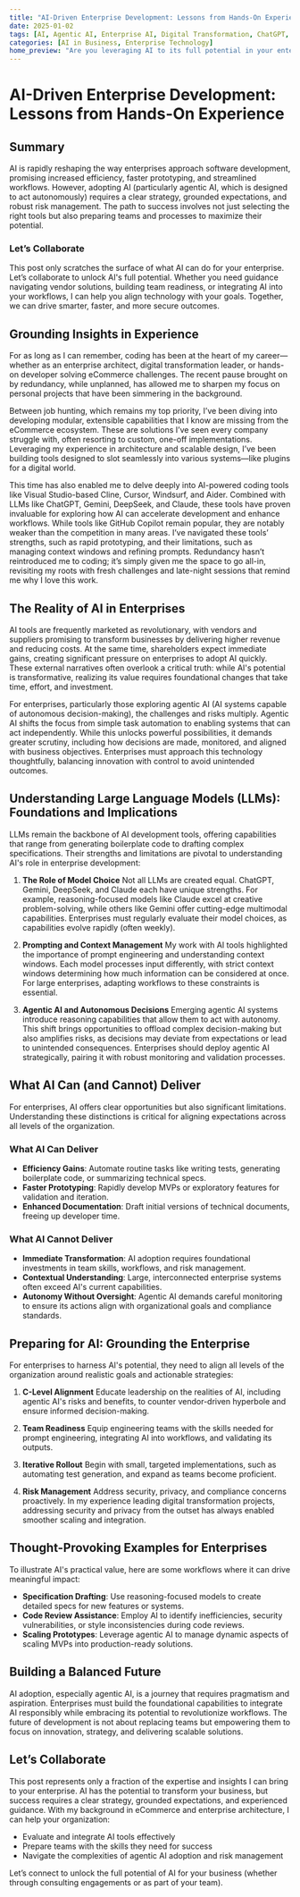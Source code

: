 ```yaml
---
title: "AI-Driven Enterprise Development: Lessons from Hands-On Experience"
date: 2025-01-02
tags: [AI, Agentic AI, Enterprise AI, Digital Transformation, ChatGPT, Gemini, Claude, DeepSeek]
categories: [AI in Business, Enterprise Technology]
home_preview: "Are you leveraging AI to its full potential in your enterprise? From coding tools like Cursor and Windsurf to advanced LLMs like ChatGPT, Gemini, and Claude, this article reveals the secrets to integrating AI responsibly, driving smarter outcomes, and navigating the complexities of agentic AI. Discover how strategy and preparation can transform your development workflows."
---
```

# AI-Driven Enterprise Development: Lessons from Hands-On Experience

## Summary

AI is rapidly reshaping the way enterprises approach software development, promising increased efficiency, faster prototyping, and streamlined workflows. However, adopting AI (particularly agentic AI, which is designed to act autonomously) requires a clear strategy, grounded expectations, and robust risk management. The path to success involves not just selecting the right tools but also preparing teams and processes to maximize their potential.

### **Let’s Collaborate**

This post only scratches the surface of what AI can do for your enterprise. Let’s collaborate to unlock AI's full potential. Whether you need guidance navigating vendor solutions, building team readiness, or integrating AI into your workflows, I can help you align technology with your goals. Together, we can drive smarter, faster, and more secure outcomes.

## Grounding Insights in Experience

For as long as I can remember, coding has been at the heart of my career—whether as an enterprise architect, digital transformation leader, or hands-on developer solving eCommerce challenges. The recent pause brought on by redundancy, while unplanned, has allowed me to sharpen my focus on personal projects that have been simmering in the background.

Between job hunting, which remains my top priority, I’ve been diving into developing modular, extensible capabilities that I know are missing from the eCommerce ecosystem. These are solutions I’ve seen every company struggle with, often resorting to custom, one-off implementations. Leveraging my experience in architecture and scalable design, I’ve been building tools designed to slot seamlessly into various systems—like plugins for a digital world.

This time has also enabled me to delve deeply into AI-powered coding tools like Visual Studio-based Cline, Cursor, Windsurf, and Aider. Combined with LLMs like ChatGPT, Gemini, DeepSeek, and Claude, these tools have proven invaluable for exploring how AI can accelerate development and enhance workflows. While tools like GitHub Copilot remain popular, they are notably weaker than the competition in many areas. I’ve navigated these tools’ strengths, such as rapid prototyping, and their limitations, such as managing context windows and refining prompts. Redundancy hasn’t reintroduced me to coding; it’s simply given me the space to go all-in, revisiting my roots with fresh challenges and late-night sessions that remind me why I love this work.

## The Reality of AI in Enterprises

AI tools are frequently marketed as revolutionary, with vendors and suppliers promising to transform businesses by delivering higher revenue and reducing costs. At the same time, shareholders expect immediate gains, creating significant pressure on enterprises to adopt AI quickly. These external narratives often overlook a critical truth: while AI's potential is transformative, realizing its value requires foundational changes that take time, effort, and investment.

For enterprises, particularly those exploring agentic AI (AI systems capable of autonomous decision-making), the challenges and risks multiply. Agentic AI shifts the focus from simple task automation to enabling systems that can act independently. While this unlocks powerful possibilities, it demands greater scrutiny, including how decisions are made, monitored, and aligned with business objectives. Enterprises must approach this technology thoughtfully, balancing innovation with control to avoid unintended outcomes.

## Understanding Large Language Models (LLMs): Foundations and Implications

LLMs remain the backbone of AI development tools, offering capabilities that range from generating boilerplate code to drafting complex specifications. Their strengths and limitations are pivotal to understanding AI's role in enterprise development:

1. **The Role of Model Choice**
   Not all LLMs are created equal. ChatGPT, Gemini, DeepSeek, and Claude each have unique strengths. For example, reasoning-focused models like Claude excel at creative problem-solving, while others like Gemini offer cutting-edge multimodal capabilities. Enterprises must regularly evaluate their model choices, as capabilities evolve rapidly (often weekly).

2. **Prompting and Context Management**
   My work with AI tools highlighted the importance of prompt engineering and understanding context windows. Each model processes input differently, with strict context windows determining how much information can be considered at once. For large enterprises, adapting workflows to these constraints is essential.

3. **Agentic AI and Autonomous Decisions**
   Emerging agentic AI systems introduce reasoning capabilities that allow them to act with autonomy. This shift brings opportunities to offload complex decision-making but also amplifies risks, as decisions may deviate from expectations or lead to unintended consequences. Enterprises should deploy agentic AI strategically, pairing it with robust monitoring and validation processes.

## What AI Can (and Cannot) Deliver

For enterprises, AI offers clear opportunities but also significant limitations. Understanding these distinctions is critical for aligning expectations across all levels of the organization.

### What AI Can Deliver

- **Efficiency Gains**: Automate routine tasks like writing tests, generating boilerplate code, or summarizing technical specs.
- **Faster Prototyping**: Rapidly develop MVPs or exploratory features for validation and iteration.
- **Enhanced Documentation**: Draft initial versions of technical documents, freeing up developer time.

### What AI Cannot Deliver

- **Immediate Transformation**: AI adoption requires foundational investments in team skills, workflows, and risk management.
- **Contextual Understanding**: Large, interconnected enterprise systems often exceed AI's current capabilities.
- **Autonomy Without Oversight**: Agentic AI demands careful monitoring to ensure its actions align with organizational goals and compliance standards.

## Preparing for AI: Grounding the Enterprise

For enterprises to harness AI's potential, they need to align all levels of the organization around realistic goals and actionable strategies:

1. **C-Level Alignment**
   Educate leadership on the realities of AI, including agentic AI's risks and benefits, to counter vendor-driven hyperbole and ensure informed decision-making.

2. **Team Readiness**
   Equip engineering teams with the skills needed for prompt engineering, integrating AI into workflows, and validating its outputs.

3. **Iterative Rollout**
   Begin with small, targeted implementations, such as automating test generation, and expand as teams become proficient.

4. **Risk Management**
   Address security, privacy, and compliance concerns proactively. In my experience leading digital transformation projects, addressing security and privacy from the outset has always enabled smoother scaling and integration.

## Thought-Provoking Examples for Enterprises

To illustrate AI's practical value, here are some workflows where it can drive meaningful impact:

- **Specification Drafting**: Use reasoning-focused models to create detailed specs for new features or systems.
- **Code Review Assistance**: Employ AI to identify inefficiencies, security vulnerabilities, or style inconsistencies during code reviews.
- **Scaling Prototypes**: Leverage agentic AI to manage dynamic aspects of scaling MVPs into production-ready solutions.

## Building a Balanced Future

AI adoption, especially agentic AI, is a journey that requires pragmatism and aspiration. Enterprises must build the foundational capabilities to integrate AI responsibly while embracing its potential to revolutionize workflows. The future of development is not about replacing teams but empowering them to focus on innovation, strategy, and delivering scalable solutions.

## Let’s Collaborate

This post represents only a fraction of the expertise and insights I can bring to your enterprise. AI has the potential to transform your business, but success requires a clear strategy, grounded expectations, and experienced guidance. With my background in eCommerce and enterprise architecture, I can help your organization:

- Evaluate and integrate AI tools effectively
- Prepare teams with the skills they need for success
- Navigate the complexities of agentic AI adoption and risk management

Let’s connect to unlock the full potential of AI for your business (whether through consulting engagements or as part of your team).
